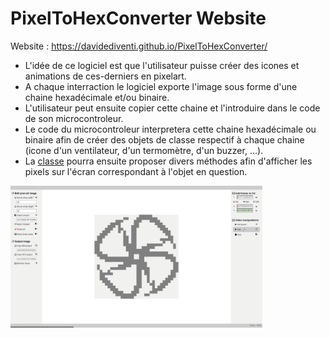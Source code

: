 # PixelToHexConverter Website
Website : https://davidediventi.github.io/PixelToHexConverter/

* L'idée de ce logiciel est que l'utilisateur puisse créer des icones et animations de ces-derniers en pixelart. 
* A chaque interraction le logiciel exporte l'image sous forme d'une chaine hexadécimale et/ou binaire. 
* L'utilisateur peut ensuite copier cette chaine et l'introduire dans le code de son microcontroleur.
* Le code du microcontroleur interpretera cette chaine hexadécimale ou binaire afin de créer des objets de classe respectif à chaque chaine (icone d'un ventilateur, d'un termomètre, d'un buzzer, ...). 
* La [classe](https://github.com/DavideDiVenti/myVacuum/blob/main/myVacuumCode/myClass_DrawOnTheScreen.cpp) pourra ensuite proposer divers méthodes afin d'afficher les pixels sur l'écran correspondant à l'objet en question.

<p align="left">
  <img align="center" width="80%" src="https://github.com/DavideDiVenti/myVacuum/blob/main/Documents/Images/Pixel_To_Hex_Converter.gif" />
</p>
